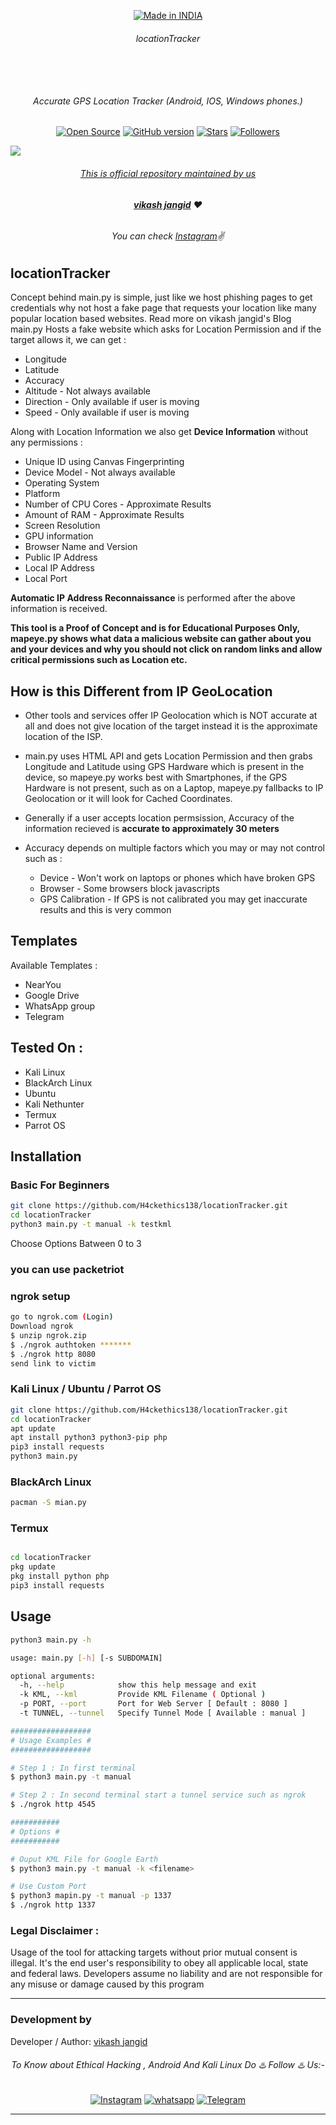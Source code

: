  

<p align=center>
  <a href="https://www.instagram.com/hackethics138/"><img title="Made in INDIA" src="https://img.shields.io/badge/MADE%20IN-INDIA-SCRIPT?colorA=%23ff8100&colorB=%23017e40&colorC=%23ff0000&style=for-the-badge"></a>
  </p>

###### <p align="center"> *locationTracker*

  <br>

<p align="center"><img src=""></p>

###### <p align="center">Accurate GPS Location Tracker (Android, IOS, Windows phones.)
<p align=center>
  <a href="https://www.instagram.com/hackethics138/"><img title="Open Source" src="https://img.shields.io/badge/Open%20Source-%E2%99%A5-red" ></a>
  <a href="https://www.instagram.com/hackethics138/"><img title="GitHub version" src="https://d25lcipzij17d.cloudfront.net/badge.svg?id=gh&type=6&v=1.0&x2=0" ></a>
  <a href="https://www.instagram.com/hackethics138/"><img title="Stars" src="https://img.shields.io/github/stars/bhikandeshmukh/MapEye?style=social" ></a>
  <a href="https://github.com/H4ckethics138/followers"><img title="Followers" src="https://img.shields.io/github/followers/bhikandeshmukh?color=blue&style=flat-square"></a>

  <a href="#"><img src="https://badges.pufler.dev/visits/bhikandeshmukh/MapEye">

###### <p align="center">*This is official repository maintained by us*
###### <p align="center"> *[**vikash jangid**](https://www.instagram.com/hackethics138//) ❤️*
###### <p align="center"> *You can check [Instagram](https://www.instagram.com/hackethics138/)✌*

## locationTracker 

Concept behind main.py is simple, just like we host phishing pages to get credentials why not host a fake page that requests your location like many popular location based websites. Read more on vikash jangid's Blog main.py Hosts a fake website which asks for Location Permission and if the target allows it, we can get :

* Longitude
* Latitude
* Accuracy
* Altitude - Not always available
* Direction - Only available if user is moving
* Speed - Only available if user is moving

Along with Location Information we also get **Device Information** without any permissions :

* Unique ID using Canvas Fingerprinting
* Device Model - Not always available
* Operating System
* Platform
* Number of CPU Cores - Approximate Results
* Amount of RAM - Approximate Results
* Screen Resolution
* GPU information
* Browser Name and Version
* Public IP Address
* Local IP Address
* Local Port

**Automatic IP Address Reconnaissance** is performed after the above information is received.

**This tool is a Proof of Concept and is for Educational Purposes Only, mapeye.py shows what data a malicious website can gather about you and your devices and why you should not click on random links and allow critical permissions such as Location etc.**

## How is this Different from IP GeoLocation

* Other tools and services offer IP Geolocation which is NOT accurate at all and does not give location of the target instead it is the approximate location of the ISP.

* main.py uses HTML API and gets Location Permission and then grabs Longitude and Latitude using GPS Hardware which is present in the device, so mapeye.py works best with Smartphones, if the GPS Hardware is not present, such as on a Laptop, mapeye.py fallbacks to IP Geolocation or it will look for Cached Coordinates.  

* Generally if a user accepts location permsission, Accuracy of the information recieved is **accurate to approximately 30 meters**

* Accuracy depends on multiple factors which you may or may not control such as :
  * Device - Won't work on laptops or phones which have broken GPS
  * Browser - Some browsers block javascripts
  * GPS Calibration - If GPS is not calibrated you may get inaccurate results and this is very common

## Templates

Available Templates :

* NearYou
* Google Drive
* WhatsApp group
* Telegram

## Tested On :

* Kali Linux
* BlackArch Linux
* Ubuntu
* Kali Nethunter
* Termux
* Parrot OS

## Installation

### Basic For Beginners

```bash
git clone https://github.com/H4ckethics138/locationTracker.git
cd locationTracker
python3 main.py -t manual -k testkml
```
Choose Options Batween 0 to 3

### you can use packetriot

### ngrok setup

```bash
go to ngrok.com (Login)
Download ngrok
$ unzip ngrok.zip
$ ./ngrok authtoken *******
$ ./ngrok http 8080
send link to victim
```

### Kali Linux / Ubuntu / Parrot OS

```bash
git clone https://github.com/H4ckethics138/locationTracker.git
cd locationTracker
apt update
apt install python3 python3-pip php
pip3 install requests
python3 main.py
```

### BlackArch Linux

```bash
pacman -S mian.py
```

### Termux

```bash

cd locationTracker
pkg update
pkg install python php
pip3 install requests
```

## Usage

```bash
python3 main.py -h

usage: main.py [-h] [-s SUBDOMAIN]

optional arguments:
  -h, --help            show this help message and exit
  -k KML, --kml         Provide KML Filename ( Optional )
  -p PORT, --port       Port for Web Server [ Default : 8080 ]
  -t TUNNEL, --tunnel   Specify Tunnel Mode [ Available : manual ]

##################
# Usage Examples #
##################

# Step 1 : In first terminal
$ python3 main.py -t manual

# Step 2 : In second terminal start a tunnel service such as ngrok
$ ./ngrok http 4545

###########
# Options #
###########

# Ouput KML File for Google Earth
$ python3 main.py -t manual -k <filename>

# Use Custom Port
$ python3 mapin.py -t manual -p 1337
$ ./ngrok http 1337

```

### Legal Disclaimer :

Usage of the tool for attacking targets without prior mutual consent is illegal. It's the end user's responsibility to obey all applicable local, state and federal laws. Developers assume no liability and are not responsible for any misuse or damage caused by this program

-------------------------------------------------------------------------------------

### Development by

Developer / Author: [vikash jangid ](https://www.instagram.com/hackethics138/)

###### <p align="center">To Know about Ethical Hacking , Android And Kali Linux Do ♨️ Follow ♨️ Us:-</p>
<p align="center">
<a href="https://www.instagram.com/hackethics138//"><img title="Instagram" src="https://img.shields.io/badge/instagram-%23E4405F.svg?&style=for-the-badge&logo=instagram&logoColor=white"></a>
<a href="https://wa.me/919571978339"><img title="whatsapp" src="https://img.shields.io/badge/WHATSAPP-%2325D366.svg?&style=for-the-badge&logo=whatsapp&logoColor=white"></a>
<a href="https://t.me/hackethics138_pvtChannel_bot"><img title="Telegram" src="https://img.shields.io/badge/Telegram-blue?style=for-the-badge&logo=Telegram"></a>

-------------------------------------------------------------------------------------
